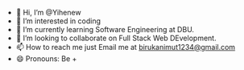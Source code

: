 - 👋 Hi, I’m @Yihenew
- 👀 I’m interested in coding
- 🌱 I’m currently learning Software Engineering at DBU.
- 💞️ I’m looking to collaborate on Full Stack Web DEvelopment.
- 📫 How to reach me just Email me at birukanimut1234@gmail.com
- 😄 Pronouns: Be +


<!---
Yihenew21/Yihenew21 is a ✨ special ✨ repository because its `README.md` (this file) appears on your GitHub profile.
You can click the Preview link to take a look at your changes.
--->
